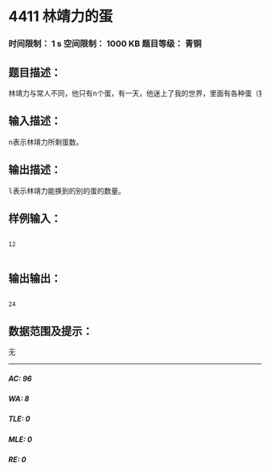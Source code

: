 # 4411  林靖力的蛋   
### 时间限制： 1 s     空间限制： 1000 KB     题目等级： 青铜  
## 题目描述：  

<pre>
林靖力与常人不同，他只有n个蛋，有一天，他迷上了我的世界，里面有各种蛋（猪蛋，鸭蛋，鸡蛋等等）他想用仅剩的n个蛋换2n别的蛋，假设我的世界有N个蛋，求出林靖力有几种换蛋方法。
</pre>
  
  
## 输入描述：  

<pre>
n表示林靖力所剩蛋数。
</pre>
  
  
## 输出描述：  

<pre>
l表示林靖力能换到的别的蛋的数量。
</pre>
  
  
## 样例输入：  

<pre><code>
12  

</code></pre>
  
  
## 输出输出：  

<pre><code>
24
</code></pre>
  
  
## 数据范围及提示：  

<pre>
无
</pre>
  
  
***  

##### AC: 96  
##### WA: 8  
##### TLE: 0  
##### MLE: 0  
##### RE: 0  
